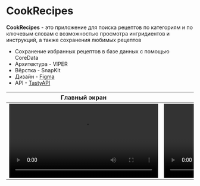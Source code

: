 # CookRecipes

**СookRecipes** - это приложение для поиска рецептов по категориям и по ключевым словам с возможностью просмотра ингридиентов и инструкций, а также сохранения любимых рецептов
* Сохранение избранных рецептов в базе данных с помощью CoreData
* Архитектура - VIPER
* Вёрстка - SnapKit
* Дизайн - [Figma](https://www.figma.com/file/KdLuXoOBc2Ey2TQmfuPouu/Food-Recipe-App-(Community)-(Copy)?type=design&node-id=0-1&mode=design)
* API - [TastyAPI](https://rapidapi.com/apidojo/api/tasty)


Главный экран | Карточка рецепта | Поиск рецептов
:-: | :-: | :-:
   <video src="https://github.com/Vlad-9/CookRecipes/assets/39233500/8fa6e6ce-77bf-4cfc-b57a-000a3ca9b778" width="400" /> |  <video src="https://github.com/Vlad-9/CookRecipes/assets/39233500/2919db64-58df-4c6a-b460-adad36bf9005" width="400" /> | <video src="https://github.com/Vlad-9/CookRecipes/assets/39233500/c0d4bfe2-8229-4de2-854f-c39de2e02466" width="400" />




